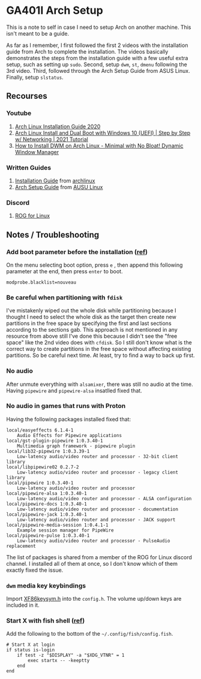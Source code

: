 # GA401I Arch Setup

This is a note to self in case I need to setup Arch on another machine. This isn't meant to be a guide.

As far as I remember,  I first followed the first 2 videos with the installation guide from Arch to complete the installation. The videos basically demonstrates the steps from the installation guide with a few useful extra setup, such as setting up `sudo`. Second, setup `dwm`, `st`, `dmenu` following the 3rd video. Third, followed through the Arch Setup Guide from ASUS Linux. Finally, setup `slstatus`.

## Recourses

### Youtube

1. [Arch Linux Installation Guide 2020](https://www.youtube.com/watch?v=PQgyW10xD8s)
2. [Arch Linux Install and Dual Boot with Windows 10 (UEFI) | Step by Step w/ Networking | 2021 Tutorial](https://www.youtube.com/watch?v=LGhifbn6088)
3. [How to Install DWM on Arch Linux - Minimal with No Bloat! Dynamic Window Manager](https://youtu.be/jD8BtmMK0do)

### Written Guides

1. [Installation Guide](https://wiki.archlinux.org/title/installation_guide) from [archlinux](https://archlinux.org/)
2. [Arch Setup Guide](https://asus-linux.org/wiki/arch-guide/) from [AUSU Linux](https://asus-linux.org/)

### Discord

1. [ROG for Linux](https://discord.com/invite/4ZKGd7Un5t)

## Notes / Troubleshooting

### Add boot parameter before the installation ([ref](https://asus-linux.org/wiki/arch-guide/#installing))

On the menu selecting boot option, press `e` , then append this following parameter at the end, then press `enter` to boot.

```
modprobe.blacklist=nouveau
```

### Be careful when partitioning with `fdisk`

I've mistakenly wiped out the whole disk while partitioning because I thought I need to select the whole disk as the target then create new partitions in the free space by specifying the first and last sections according to the sections gab. This approach is not mentioned in any resource from above still I've done this because I didn't see the "free space" like the 2nd video does with `cfdisk`. So I still don't know what is the correct way to create partitions in the free space without affecting existing partitions. So be careful next time. At least, try to find a way to back up first.

### No audio

After unmute everything with `alsamixer`, there was still no audio at the time. Having `pipewire` and `pipewire-alsa` insatlled fixed that.

### No audio in games that runs with Proton

Having the following packages installed fixed that:

```
local/easyeffects 6.1.4-1
    Audio Effects for Pipewire applications
local/gst-plugin-pipewire 1:0.3.40-1
    Multimedia graph framework - pipewire plugin
local/lib32-pipewire 1:0.3.39-1
    Low-latency audio/video router and processor - 32-bit client library
local/libpipewire02 0.2.7-2
    Low-latency audio/video router and processor - legacy client library
local/pipewire 1:0.3.40-1
    Low-latency audio/video router and processor
local/pipewire-alsa 1:0.3.40-1
    Low-latency audio/video router and processor - ALSA configuration
local/pipewire-docs 1:0.3.40-1
    Low-latency audio/video router and processor - documentation
local/pipewire-jack 1:0.3.40-1
    Low-latency audio/video router and processor - JACK support
local/pipewire-media-session 1:0.4.1-1
    Example session manager for PipeWire
local/pipewire-pulse 1:0.3.40-1
    Low-latency audio/video router and processor - PulseAudio replacement
```

The list of packages is shared from a member of the ROG for Linux discord channel. I installed all of them at once, so I don't know which of them exactly fixed the issue.

### `dwm` media key keybindings

Import [XF86keysym.h](https://cgit.freedesktop.org/xorg/proto/x11proto/tree/XF86keysym.h) into the `config.h`. The volume up/down keys are included in it.

### Start X with fish shell ([ref](https://wiki.archlinux.org/title/Fish#Start_X_at_login))

Add the following to the bottom of the `~/.config/fish/config.fish`.

```
# Start X at login
if status is-login
    if test -z "$DISPLAY" -a "$XDG_VTNR" = 1
        exec startx -- -keeptty
    end
end
```
